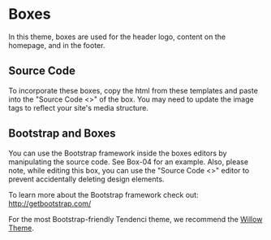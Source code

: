 # Boxes
In this theme, boxes are used for the header logo, content on the homepage, and in the footer.

## Source Code
To incorporate these boxes, copy the html from these templates and paste into the "Source Code <>" of the box.  You may need to update the image tags to reflect your site's media structure.

## Bootstrap and Boxes
You can use the Bootstrap framework inside the boxes editors by manipulating the source code.  See Box-04 for an example.  Also, please note, while editing this box, you can use the "Source Code <>" editor to prevent accidentally deleting design elements.

To learn more about the Bootstrap framework check out: http://getbootstrap.com/

For the most Bootstrap-friendly Tendenci theme, we recommend the [Willow Theme](https://github.com/tendenci/tendenci-base-theme).
